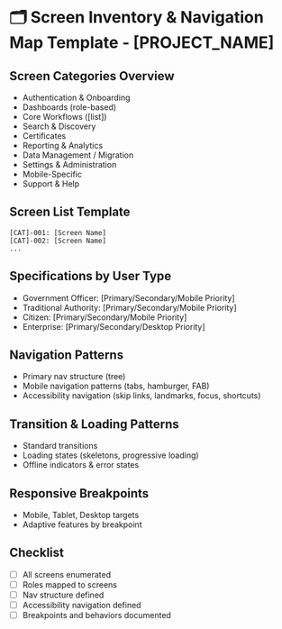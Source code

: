 # 🗂️ Screen Inventory & Navigation Map Template - [PROJECT_NAME]

## Screen Categories Overview
- Authentication & Onboarding
- Dashboards (role-based)
- Core Workflows ([list])
- Search & Discovery
- Certificates
- Reporting & Analytics
- Data Management / Migration
- Settings & Administration
- Mobile-Specific
- Support & Help

## Screen List Template
```
[CAT]-001: [Screen Name]
[CAT]-002: [Screen Name]
...
```

## Specifications by User Type
- Government Officer: [Primary/Secondary/Mobile Priority]
- Traditional Authority: [Primary/Secondary/Mobile Priority]
- Citizen: [Primary/Secondary/Mobile Priority]
- Enterprise: [Primary/Secondary/Desktop Priority]

## Navigation Patterns
- Primary nav structure (tree)
- Mobile navigation patterns (tabs, hamburger, FAB)
- Accessibility navigation (skip links, landmarks, focus, shortcuts)

## Transition & Loading Patterns
- Standard transitions
- Loading states (skeletons, progressive loading)
- Offline indicators & error states

## Responsive Breakpoints
- Mobile, Tablet, Desktop targets
- Adaptive features by breakpoint

## Checklist
- [ ] All screens enumerated
- [ ] Roles mapped to screens
- [ ] Nav structure defined
- [ ] Accessibility navigation defined
- [ ] Breakpoints and behaviors documented
